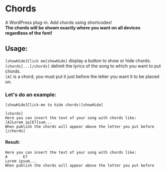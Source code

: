 # Chords
A WordPress plug-in. Add chords using shortcodes!   
**The chords will be shown exactly where you want on all devices regardless of the font!**

## Usage:
`[showHide]Click me[showHide]` display a button to show or hide chords.  
`[chords]...[/chords]` delimit the lyrics of the song to which you want to put chords.  
`[A]` is a chord, you must put it just before the letter you want it to be placed on.

### Let's do an example:
```
[showHide]Click-me to hide chords![showHide]

[chords]
Here you can insert the text of your song with chords like:
[A]Lorem ip[E7]sum...
When publish the chords will appear above the letter you put before
[/chords]
```

#### Result:
```
Here you can insert the text of your song with chords like:
A       E7
Lorem ipsum...
When publish the chords will appear above the letter you put before
```
